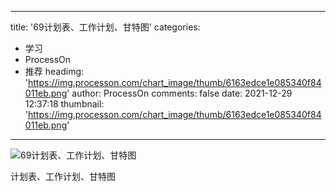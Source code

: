 
---
title: '69计划表、工作计划、甘特图'
categories: 
 - 学习
 - ProcessOn
 - 推荐
headimg: 'https://img.processon.com/chart_image/thumb/6163edce1e085340f84011eb.png'
author: ProcessOn
comments: false
date: 2021-12-29 12:37:18
thumbnail: 'https://img.processon.com/chart_image/thumb/6163edce1e085340f84011eb.png'
---

<div>   
<img class="thumb" alt="69计划表、工作计划、甘特图" src="https://img.processon.com/chart_image/thumb/6163edce1e085340f84011eb.png" referrerpolicy="no-referrer">
<p>计划表、工作计划、甘特图</p>  
</div>
            